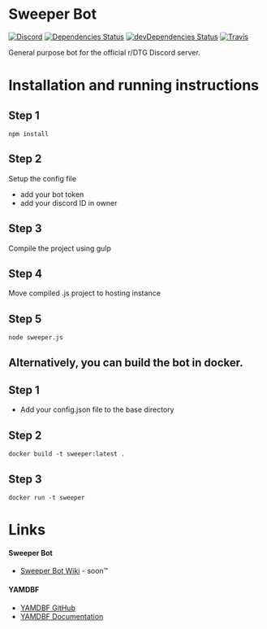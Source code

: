 # Sweeper Bot
[![Discord](https://discordapp.com/api/guilds/157728722999443456/embed.png)](https://discord.gg/DestinyReddit)
[![Dependencies Status](https://david-dm.org/r-DestinyTheGame/Sweeper-Bot.svg?maxAge=3600)](https://david-dm.org/r-DestinyTheGame/Sweeper-Bot)
[![devDependencies Status](https://david-dm.org/r-DestinyTheGame/Sweeper-Bot/dev-status.svg)](https://david-dm.org/r-DestinyTheGame/Sweeper-Bot?type=dev)
[![Travis](https://travis-ci.org/r-DestinyTheGame/Sweeper-Bot.svg?branch=master)](https://travis-ci.org/r-DestinyTheGame/Sweeper-Bot)

General purpose bot for the official r/DTG Discord server.

# Installation and running instructions
## Step 1
`npm install`

## Step 2
Setup the config file
- add your bot token
- add your discord ID in owner

## Step 3
Compile the project using gulp

## Step 4
Move compiled .js project to hosting instance

## Step 5
`node sweeper.js`


Alternatively, you can build the bot in docker.
-----------------------------------------------
## Step 1
- Add your config.json file to the base directory

## Step 2
```docker build -t sweeper:latest .```

## Step 3
```docker run -t sweeper```


# Links
#### Sweeper Bot
- [Sweeper Bot Wiki](https://github.com/r-DestinyTheGame/Sweeper-Bot/wiki) - soon:tm:

#### YAMDBF
- [YAMDBF GitHub](https://github.com/zajrik/yamdbf)
- [YAMDBF Documentation](https://yamdbf.js.org/)
